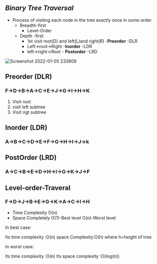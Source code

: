 ## **_Binary Tree Traversal_**

- Process of visiting each node in the tree exactly once in some order
  - Breadth-first
    - Level-Order
  - Depth -first
    - 1st visit root(D) and left(L)and right(R) -**Preorder** -DLR
    - Left->root->Right -**Inorder** -LDR
    - left->right->Root - **Postorder** -LRD

![Screenshot 2022-01-05 233909](https://user-images.githubusercontent.com/65161301/148265767-1e0b8b96-0521-4b62-b218-6e49d8096dee.png)

## **Preorder (DLR)**

### F->D->B->A->C->E->J->G->I->H->K

1. Visit root
2. visit left subtree
3. Visit rigt subtree

## **Inorder (LDR)**

### A->B->C->D->E->F->G->H->I->J->k

## **PostOrder (LRD)**

### A->C->B->E->D->H->I->G->K->J->F

## **Level-order-Traveral**

### F->D->J->B->E->G->K->A->C->I->H

- Time Complexity O(n)
- Space Completely O(1)-Best level O(n)-Worst level

In best case:

Its time complexity :O(n)
space Complexity:O(h) where h=height of tree

In worst case:

Its time complexity :O(n)
Its space complexity :O(log(n))

